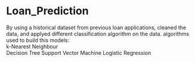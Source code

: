 # Loan_Prediction
By using a historical dataset from previous loan applications, cleaned the data, and applyed different classification algorithm on the data.
algorithms used to build this models:  
k-Nearest Neighbour      
Decision Tree 
Support Vector Machine 
Logistic Regression
